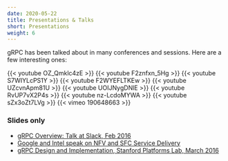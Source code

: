 ```yaml
---
date: 2020-05-22
title: Presentations & Talks
short: Presentations
weight: 6
---
```


gRPC has been talked about in many conferences and sessions. Here are a few interesting ones:

<style>
  iframe { padding-bottom: 2em; }
</style>

{{< youtube OZ_Qmklc4zE >}}
{{< youtube F2znfxn_5Hg >}}
{{< youtube S7WIYLcPS1Y >}}
{{< youtube F2WYEFLTKEw >}}
{{< youtube UZcvnApm81U >}}
{{< youtube UOIJNygDNlE >}}
{{< youtube RvUP7vX2P4s >}}
{{< youtube nz-LcdoMYWA >}}
{{< youtube sZx3oZt7LVg >}}
{{< vimeo 190648663 >}}

### Slides only

- [gRPC Overview: Talk at Slack, Feb 2016](https://www.slideshare.net/VarunTalwar4/grpc-overview)
- [Google and Intel speak on NFV and SFC Service Delivery](https://www.slideshare.net/sujatatibre/g-rpc-talk-with-intel-3)
- [gRPC Design and Implementation, Stanford Platforms Lab, March 2016](https://www.slideshare.net/VarunTalwar4/grpc-design-and-implementation)
